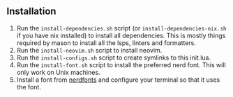 ## Installation

1. Run the `install-dependencies.sh` script (or `install-dependencies-nix.sh` if you have nix installed) to install all dependencies. This is mostly things required by mason to install all the lsps, linters and formatters.
1. Run the `install-neovim.sh` script to install neovim.
1. Run the `install-configs.sh` script to create symlinks to this init.lua.
1. Run the `install-font.sh` script to install the preferred nerd font. This will only work on Unix machines.
1. Install a font from [nerdfonts](https://www.nerdfonts.com/) and configure your terminal so that it uses the font.
